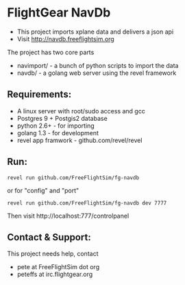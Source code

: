 FlightGear NavDb
===============================

- This project imports xplane data and delivers a json api
- Visit http://navdb.freeflightsim.org

The project has two core parts
- navimport/ - a bunch of python scripts to import the data
- navdb/ - a golang web server using the revel framework


Requirements:
-------------------
- A linux server with root/sudo access and gcc
- Postgres 9 + Postgis2 database
- python 2.6+ - for importing
- golang 1.3 - for development
- revel app framwork -  github.com/revel/revel


Run:
-------------
    revel run github.com/FreeFlightSim/fg-navdb
    
or for "config" and "port"
    
    revel run github.com/FreeFlightSim/fg-navdb dev 7777

Then visit
http://localhost:777/controlpanel


Contact & Support:
----------------------
This project needs help, contact
- pete at FreeFlightSim dot org
- peteffs at irc.flightgear.org






